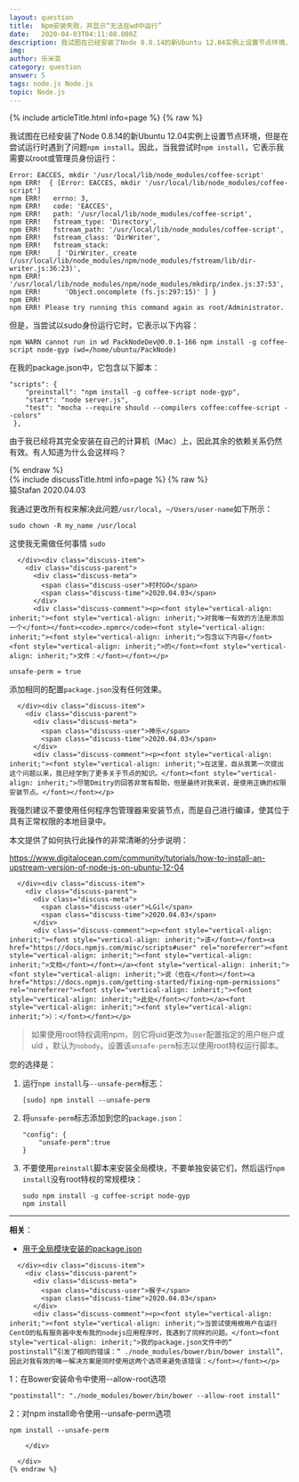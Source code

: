 ```yaml
---
layout: question
title:  Npm安装失败，并显示“无法在wd中运行”
date:   2020-04-03T04:11:08.000Z
description: 我试图在已经安装了Node 0.8.14的新Ubuntu 12.04实例上设置节点环境，但是在尝试运行时遇到了问题npm install。因此，当我尝试时...
img: 
author: 乐米亚
category: question
answer: 5
tags: node.js Node.js
topic: Node.js
---
```

<div class="article-root">
  <div class="article">
    {% include articleTitle.html info=page %}
    {% raw %}
    <div class="article-content"><p><font style="vertical-align: inherit;"><font style="vertical-align: inherit;">我试图在已经安装了Node 0.8.14的新Ubuntu 12.04实例上设置节点环境，但是在尝试运行时遇到了问题</font></font><code>npm install</code><font style="vertical-align: inherit;"><font style="vertical-align: inherit;">。</font><font style="vertical-align: inherit;">因此，当我尝试时</font></font><code>npm install</code><font style="vertical-align: inherit;"><font style="vertical-align: inherit;">，它表示我需要以root或管理员身份运行：</font></font></p>

<pre><code>Error: EACCES, mkdir '/usr/local/lib/node_modules/coffee-script'<font></font>
npm ERR!  { [Error: EACCES, mkdir '/usr/local/lib/node_modules/coffee-script']<font></font>
npm ERR!   errno: 3,<font></font>
npm ERR!   code: 'EACCES',<font></font>
npm ERR!   path: '/usr/local/lib/node_modules/coffee-script',<font></font>
npm ERR!   fstream_type: 'Directory',<font></font>
npm ERR!   fstream_path: '/usr/local/lib/node_modules/coffee-script',<font></font>
npm ERR!   fstream_class: 'DirWriter',<font></font>
npm ERR!   fstream_stack: <font></font>
npm ERR!    [ 'DirWriter._create                 (/usr/local/lib/node_modules/npm/node_modules/fstream/lib/dir-writer.js:36:23)',<font></font>
npm ERR!      '/usr/local/lib/node_modules/npm/node_modules/mkdirp/index.js:37:53',<font></font>
npm ERR!      'Object.oncomplete (fs.js:297:15)' ] }<font></font>
npm ERR! <font></font>
npm ERR! Please try running this command again as root/Administrator.<font></font>
</code></pre>

<p><font style="vertical-align: inherit;"><font style="vertical-align: inherit;">但是，当尝试以sudo身份运行它时，它表示以下内容：</font></font></p>

<pre><code>npm WARN cannot run in wd PackNodeDev@0.0.1-166 npm install -g coffee-script node-gyp (wd=/home/ubuntu/PackNode)
</code></pre>

<p><font style="vertical-align: inherit;"><font style="vertical-align: inherit;">在我的package.json中，它包含以下脚本：</font></font></p>

<pre><code>"scripts": {<font></font>
    "preinstall": "npm install -g coffee-script node-gyp",<font></font>
    "start": "node server.js",<font></font>
    "test": "mocha --require should --compilers coffee:coffee-script --colors"<font></font>
 },<font></font>
</code></pre>

<p><font style="vertical-align: inherit;"><font style="vertical-align: inherit;">由于我已经将其完全安装在自己的计算机（Mac）上，因此其余的依赖关系仍然有效。有人知道为什么会这样吗？</font></font></p></div>
    {% endraw %}
  </div>

  <div class="discuss-wrapper">
    {% include discussTitle.html info=page %}
    {% raw %}
    <div class="discuss-item">
        <div class="discuss-parent">
          <div class="discuss-meta">
            <span class="discuss-user">猿Stafan</span>
            <span class="discuss-time">2020.04.03</span>
          </div>
          <div class="discuss-comment"><p><font style="vertical-align: inherit;"><font style="vertical-align: inherit;">我通过更改所有权来解决此问题</font></font><code>/usr/local</code><font style="vertical-align: inherit;"><font style="vertical-align: inherit;">，</font></font><code>~/Users/user-name</code><font style="vertical-align: inherit;"><font style="vertical-align: inherit;">如下所示：</font></font></p>

<p><code>sudo chown -R my_name /usr/local</code></p>

<p><font style="vertical-align: inherit;"><font style="vertical-align: inherit;">这使我无需做任何事情 </font></font><code>sudo</code></p></div>
        </div>
        
      </div><div class="discuss-item">
        <div class="discuss-parent">
          <div class="discuss-meta">
            <span class="discuss-user">村村GO</span>
            <span class="discuss-time">2020.04.03</span>
          </div>
          <div class="discuss-comment"><p><font style="vertical-align: inherit;"><font style="vertical-align: inherit;">对我唯一有效的方法是添加一个</font></font><code>.npmrc</code><font style="vertical-align: inherit;"><font style="vertical-align: inherit;">包含以下内容</font><font style="vertical-align: inherit;">的</font><font style="vertical-align: inherit;">文件：</font></font></p>

<pre><code>unsafe-perm = true
</code></pre>

<p><font style="vertical-align: inherit;"><font style="vertical-align: inherit;">添加相同的配置</font></font><code>package.json</code><font style="vertical-align: inherit;"><font style="vertical-align: inherit;">没有任何效果。</font></font></p></div>
        </div>
        
      </div><div class="discuss-item">
        <div class="discuss-parent">
          <div class="discuss-meta">
            <span class="discuss-user">神乐</span>
            <span class="discuss-time">2020.04.03</span>
          </div>
          <div class="discuss-comment"><p><font style="vertical-align: inherit;"><font style="vertical-align: inherit;">在这里，自从我第一次提出这个问题以来，我已经学到了更多关于节点的知识。</font><font style="vertical-align: inherit;">尽管Dmitry的回答非常有帮助，但是最终对我来说，是使用正确的权限安装节点。</font></font></p>

<p><font style="vertical-align: inherit;"><font style="vertical-align: inherit;">我强烈建议不要使用任何程序包管理器来安装节点，而是自己进行编译，使其位于具有正常权限的本地目录中。</font></font></p>

<p><font style="vertical-align: inherit;"><font style="vertical-align: inherit;">本文提供了如何执行此操作的非常清晰的分步说明：</font></font></p>

<p><a href="https://www.digitalocean.com/community/tutorials/how-to-install-an-upstream-version-of-node-js-on-ubuntu-12-04"><font style="vertical-align: inherit;"><font style="vertical-align: inherit;">https://www.digitalocean.com/community/tutorials/how-to-install-an-upstream-version-of-node-js-on-ubuntu-12-04</font></font></a></p></div>
        </div>
        
      </div><div class="discuss-item">
        <div class="discuss-parent">
          <div class="discuss-meta">
            <span class="discuss-user">LGil</span>
            <span class="discuss-time">2020.04.03</span>
          </div>
          <div class="discuss-comment"><p><font style="vertical-align: inherit;"><font style="vertical-align: inherit;">该</font></font><a href="https://docs.npmjs.com/misc/scripts#user" rel="noreferrer"><font style="vertical-align: inherit;"><font style="vertical-align: inherit;">文档</font></font></a><font style="vertical-align: inherit;"><font style="vertical-align: inherit;">说（也在</font></font><a href="https://docs.npmjs.com/getting-started/fixing-npm-permissions" rel="noreferrer"><font style="vertical-align: inherit;"><font style="vertical-align: inherit;">此处</font></font></a><font style="vertical-align: inherit;"><font style="vertical-align: inherit;">）：</font></font></p>

<blockquote>
  <p><font style="vertical-align: inherit;"><font style="vertical-align: inherit;">如果使用root特权调用npm，则它将uid更改为</font></font><code>user</code><font style="vertical-align: inherit;"><font style="vertical-align: inherit;">配置</font><font style="vertical-align: inherit;">指定的用户帐户或uid </font><font style="vertical-align: inherit;">，默认为</font></font><code>nobody</code><font style="vertical-align: inherit;"><font style="vertical-align: inherit;">。</font><font style="vertical-align: inherit;">设置该</font></font><code>unsafe-perm</code><font style="vertical-align: inherit;"><font style="vertical-align: inherit;">标志以使用root特权运行脚本。</font></font></p>
</blockquote>

<p><font style="vertical-align: inherit;"><font style="vertical-align: inherit;">您的选择是：</font></font></p>

<ol>
<li><p><font style="vertical-align: inherit;"><font style="vertical-align: inherit;">运行</font></font><code>npm install</code><font style="vertical-align: inherit;"><font style="vertical-align: inherit;">与</font></font><code>--unsafe-perm</code><font style="vertical-align: inherit;"><font style="vertical-align: inherit;">标志：</font></font></p>

<pre><code>[sudo] npm install --unsafe-perm
</code></pre></li>
<li><p><font style="vertical-align: inherit;"><font style="vertical-align: inherit;">将</font></font><code>unsafe-perm</code><font style="vertical-align: inherit;"><font style="vertical-align: inherit;">标志</font><font style="vertical-align: inherit;">添加</font><font style="vertical-align: inherit;">到您的</font></font><code>package.json</code><font style="vertical-align: inherit;"><font style="vertical-align: inherit;">：</font></font></p>

<pre><code>"config": {<font></font>
    "unsafe-perm":true<font></font>
}<font></font>
</code></pre></li>
<li><p><font style="vertical-align: inherit;"><font style="vertical-align: inherit;">不要使用</font></font><code>preinstall</code><font style="vertical-align: inherit;"><font style="vertical-align: inherit;">脚本来安装全局模块，</font><font style="vertical-align: inherit;">不要</font><font style="vertical-align: inherit;">单独安装它们，然后运行</font></font><code>npm install</code><font style="vertical-align: inherit;"><font style="vertical-align: inherit;">没有root特权</font><font style="vertical-align: inherit;">的常规模块</font><font style="vertical-align: inherit;">：</font></font></p>

<pre><code>sudo npm install -g coffee-script node-gyp<font></font>
npm install<font></font>
</code></pre></li>
</ol>

<hr>

<p><strong><font style="vertical-align: inherit;"><font style="vertical-align: inherit;">相关</font></font></strong><font style="vertical-align: inherit;"><font style="vertical-align: inherit;">：</font></font></p>

<ul>
<li><a href="https://stackoverflow.com/questions/16393752/package-json-for-global-module-installation"><font style="vertical-align: inherit;"><font style="vertical-align: inherit;">用于全局模块安装的package.json</font></font></a></li>
</ul></div>
        </div>
        
      </div><div class="discuss-item">
        <div class="discuss-parent">
          <div class="discuss-meta">
            <span class="discuss-user">猴子</span>
            <span class="discuss-time">2020.04.03</span>
          </div>
          <div class="discuss-comment"><p><font style="vertical-align: inherit;"><font style="vertical-align: inherit;">当尝试使用根用户在运行CentO的私有服务器中发布我的nodejs应用程序时，我遇到了同样的问题。</font><font style="vertical-align: inherit;">我的package.json文件中的“ postinstall”引发了相同的错误：“ ./node_modules/bower/bin/bower install”，因此对我有效的唯一解决方案是同时使用这两个选项来避免该错误：</font></font></p>

<p><font style="vertical-align: inherit;"><font style="vertical-align: inherit;">1：在Bower安装命令中使用--allow-root选项</font></font></p>

<pre><code>"postinstall": "./node_modules/bower/bin/bower --allow-root install"
</code></pre>

<p><font style="vertical-align: inherit;"><font style="vertical-align: inherit;">2：对npm install命令使用--unsafe-perm选项</font></font></p>

<pre><code>npm install --unsafe-perm
</code></pre></div>
        </div>
        
      </div>
    {% endraw %}
  </div>
<div>
